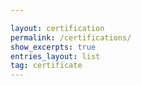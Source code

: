 ```yaml
---

layout: certification
permalink: /certifications/
show_excerpts: true
entries_layout: list
tag: certificate
---
```


<title> Certifications </title>
